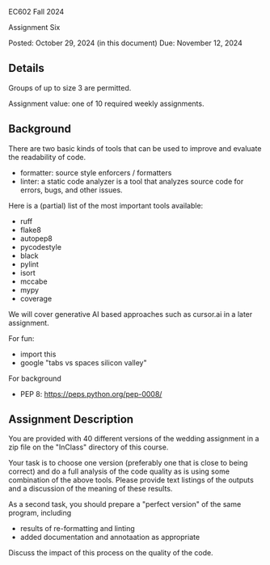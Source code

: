 EC602 Fall 2024

Assignment Six

Posted: October 29, 2024 (in this document)
Due: November 12, 2024



Details
-------

Groups of up to size 3 are permitted.

Assignment value: one of 10 required weekly assignments.



Background
----------
There are two basic kinds of tools that can be used to improve
and evaluate the readability of code.

- formatter: source style enforcers / formatters
- linter: a static code analyzer is a tool that analyzes source code for errors, bugs, and other issues.


Here is a (partial) list of the most important tools available:


- ruff
- flake8
- autopep8
- pycodestyle 
- black
- pylint
- isort 
- mccabe 
- mypy
- coverage

We will cover generative AI based approaches such as cursor.ai in a later assignment.


For fun:

- import this
- google "tabs vs spaces silicon valley"

For background

- PEP 8: https://peps.python.org/pep-0008/


Assignment Description
----------------------


You are provided with 40 different versions of the wedding assignment in a zip file
on the "InClass" directory of this course.

Your task is to choose one version (preferably one that is close to being correct)
and do a full analysis of the code quality as is using some combination of the above tools. 
Please provide text listings of the outputs and a discussion of the meaning of these results.


As a second task, you should prepare a "perfect version" of the same program, including

- results of re-formatting and linting
- added documentation and annotaation as appropriate


Discuss the impact of this process on the quality of the code.


